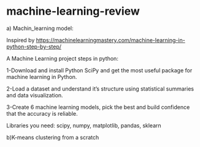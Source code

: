 # machine-learning-review

a) Machin_learning model:

Inspired by https://machinelearningmastery.com/machine-learning-in-python-step-by-step/

A Machine Learning project steps in python: 

1-Download and install Python SciPy and get the most useful package for machine learning in Python.

2-Load a dataset and understand it’s structure using statistical summaries and data visualization.

3-Create 6 machine learning models, pick the best and build confidence that the accuracy is reliable.

Libraries you need: scipy, numpy, matplotlib, pandas, sklearn


b)K-means clustering from a scratch
  
  

